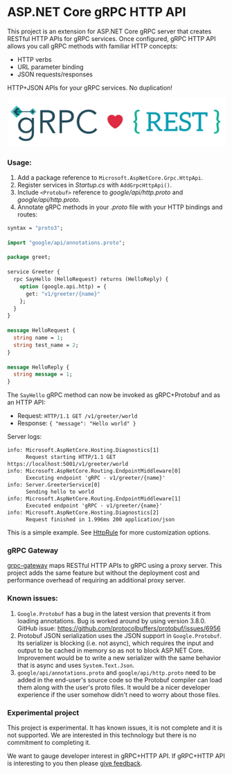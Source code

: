 ASP.NET Core gRPC HTTP API
==========================

This project is an extension for ASP.NET Core gRPC server that creates RESTful HTTP APIs for gRPC services. Once configured, gRPC HTTP API allows you call gRPC methods with familiar HTTP concepts:

* HTTP verbs
* URL parameter binding
* JSON requests/responses

HTTP+JSON APIs for your gRPC services. No duplication!

![gRPC loves REST](grpc-rest-logo.png "gRPC loves REST")

### Usage:

1. Add a package reference to `Microsoft.AspNetCore.Grpc.HttpApi`.
2. Register services in *Startup.cs* with `AddGrpcHttpApi()`.
2. Include `<Protobuf>` reference to *google/api/http.proto* and *google/api/http.proto*.
3. Annotate gRPC methods in your *.proto* file with your HTTP bindings and routes:

```protobuf
syntax = "proto3";

import "google/api/annotations.proto";

package greet;

service Greeter {
  rpc SayHello (HelloRequest) returns (HelloReply) {
    option (google.api.http) = {
      get: "v1/greeter/{name}"
    };
  }
}

message HelloRequest {
  string name = 1;
  string test_name = 2;
}

message HelloReply {
  string message = 1;
}
```

The `SayHello` gRPC method can now be invoked as gRPC+Protobuf and as an HTTP API:

* Request: `HTTP/1.1 GET /v1/greeter/world`
* Response: `{ "message": "Hello world" }`

Server logs:

```
info: Microsoft.AspNetCore.Hosting.Diagnostics[1]
      Request starting HTTP/1.1 GET https://localhost:5001/v1/greeter/world
info: Microsoft.AspNetCore.Routing.EndpointMiddleware[0]
      Executing endpoint 'gRPC - v1/greeter/{name}'
info: Server.GreeterService[0]
      Sending hello to world
info: Microsoft.AspNetCore.Routing.EndpointMiddleware[1]
      Executed endpoint 'gRPC - v1/greeter/{name}'
info: Microsoft.AspNetCore.Hosting.Diagnostics[2]
      Request finished in 1.996ms 200 application/json
```

This is a simple example. See [HttpRule](https://cloud.google.com/service-infrastructure/docs/service-management/reference/rpc/google.api#google.api.HttpRule) for more customization options.

### gRPC Gateway

[grpc-gateway](https://github.com/grpc-ecosystem/grpc-gateway) maps RESTful HTTP APIs to gRPC using a proxy server. This project adds the same feature but without the deployment cost and performance overhead of requiring an additional proxy server.

### Known issues:

1. `Google.Protobuf` has a bug in the latest version that prevents it from loading annotations. Bug is worked around by using version 3.8.0. GitHub issue: https://github.com/protocolbuffers/protobuf/issues/6956
2. Protobuf JSON serialization uses the JSON support in `Google.Protobuf`. Its serializer is blocking (i.e. not async), which requires the input and output to be cached in memory so as not to block ASP.NET Core. Improvement would be to write a new serializer with the same behavior that is async and uses `System.Text.Json`.
3. `google/api/annotations.proto` and `google/api/http.proto` need to be added in the end-user's source code so the Protobuf compiler can load them along with the user's proto files. It would be a nicer developer experience if the user somehow didn't need to worry about those files.

### Experimental project

This project is experimental. It has known issues, it is not complete and it is not supported. We are interested in this technology but there is no commitment to completing it.

We want to gauge developer interest in gRPC+HTTP API. If gRPC+HTTP API is interesting to you then please [give feedback](https://github.com/grpc/grpc-dotnet/issues/167).
